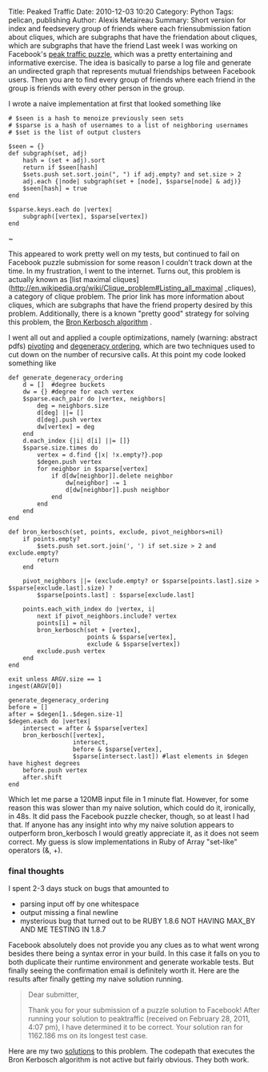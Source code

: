Title: Peaked Traffic
Date: 2010-12-03 10:20
Category: Python
Tags: pelican, publishing
Author: Alexis Metaireau
Summary: Short version for index and feedsevery group of friends where each friensubmission fation about cliques, which are subgraphs that have the friendation about cliques, which are subgraphs that have the friend
Last week I was working on Facebook's [peak traffic puzzle](http://www.facebook.com/careers/puzzles.php?puzzle_id=8),
which was a pretty entertaining and informative exercise. The idea is 
basically to parse a log file and generate an undirected graph that 
represents mutual friendships between Facebook users. Then you are to 
find every group of friends where each friend in the group is friends 
with every other person in the group. 

I wrote a naive implementation at first that looked something like

    # $seen is a hash to menoize previously seen sets
    # $sparse is a hash of usernames to a list of neighboring usernames
    # $set is the list of output clusters
    
    $seen = {}
    def subgraph(set, adj)
        hash = (set + adj).sort
        return if $seen[hash]
        $sets.push set.sort.join(", ") if adj.empty? and set.size > 2
        adj.each {|node| subgraph(set + [node], $sparse[node] & adj)}
        $seen[hash] = true
    end

    $sparse.keys.each do |vertex|
        subgraph([vertex], $sparse[vertex])
    end
    
~

This appeared to work pretty well on my tests, but continued to fail on 
Facebook puzzle submission for some reason I couldn't track down at the 
time. In my frustration, I went to the internet. Turns out, this problem 
is actually known as [list maximal 
cliques](http://en.wikipedia.org/wiki/Clique_problem#Listing_all_maximal 
_cliques), a category of clique problem. The prior link has more 
information about cliques, which are subgraphs that have the friend 
property desired by this problem. Additionally, there is a known "pretty 
good" strategy for solving this problem, the [Bron Kerbosch 
algorithm](http://en.wikipedia.org/wiki/Bron%E2%80%93Kerbosch_algorithm) 
. 

I went all out and applied a couple optimizations, namely (warning: 
abstract pdfs) 
[pivoting](ftp://ftp-sop.inria.fr/geometrica/fcazals/papers/ncliques.pdf) and
[degeneracy ordering](http://drops.dagstuhl.de/opus/volltexte/2011/2935/pdf/10441.EppsteinDavid.Paper.2935.pdf),
which are two techniques used to cut down on the number of recursive calls.
At this point my code looked something like

    def generate_degeneracy_ordering
        d = []  #degree buckets
        dw = {} #degree for each vertex
        $sparse.each_pair do |vertex, neighbors|
            deg = neighbors.size
            d[deg] ||= []
            d[deg].push vertex
            dw[vertex] = deg
        end
        d.each_index {|i| d[i] ||= []}
        $sparse.size.times do
            vertex = d.find {|x| !x.empty?}.pop
            $degen.push vertex
            for neighbor in $sparse[vertex]
                if d[dw[neighbor]].delete neighbor
                    dw[neighbor] -= 1
                    d[dw[neighbor]].push neighbor
                end
            end
        end
    end

    def bron_kerbosch(set, points, exclude, pivot_neighbors=nil)
        if points.empty?
            $sets.push set.sort.join(', ') if set.size > 2 and exclude.empty?
            return
        end

        pivot_neighbors ||= (exclude.empty? or $sparse[points.last].size > $sparse[exclude.last].size) ?
            $sparse[points.last] : $sparse[exclude.last]
            
        points.each_with_index do |vertex, i|
            next if pivot_neighbors.include? vertex
            points[i] = nil
            bron_kerbosch(set + [vertex],
                          points & $sparse[vertex],
                          exclude & $sparse[vertex])
            exclude.push vertex
        end
    end

    exit unless ARGV.size == 1
    ingest(ARGV[0])

    generate_degeneracy_ordering
    before = []
    after = $degen[1..$degen.size-1]
    $degen.each do |vertex|
        intersect = after & $sparse[vertex]
        bron_kerbosch([vertex],
                      intersect,
                      before & $sparse[vertex],
                      $sparse[intersect.last]) #last elements in $degen have highest degrees
        before.push vertex
        after.shift
    end

Which let me parse a 120MB input file in 1 minute flat. However, for 
some reason this was slower than my naive solution, which could do it, 
ironically, in 48s. It did pass the Facebook puzzle checker, though, so 
at least I had that. If anyone has any insight into why my naive 
solution appears to outperform bron_kerbosch I would greatly appreciate 
it, as it does not seem correct. My guess is slow implementations in 
Ruby of Array "set-like" operators (&, +).

### final thoughts

I spent 2-3 days stuck on bugs that amounted to 

* parsing input off by one whitespace
* output missing a final newline
* mysterious bug that turned out to be RUBY 1.8.6 NOT HAVING MAX_BY AND
ME TESTING IN 1.8.7

Facebook absolutely does not provide you any clues as to what went wrong 
besides there being a syntax error in your build. In this case it falls 
on you to both duplicate their runtime environment and generate workable 
tests. But finally seeing the confirmation email is definitely worth it. 
Here are the results after finally getting my naive solution running. 

>Dear submitter,
>
>Thank you for your submission of a puzzle solution to Facebook! After running your solution to peaktraffic (received on February 28, 2011, 4:07 pm), I have determined it to be correct. Your solution ran for 1162.186 ms on its longest test case.

Here are my two [solutions](https://github.com/vincentwoo/rubycode/blob/master/peaktraffic)
to this problem. The codepath that executes the Bron Kerbosch algorithm is not active but
fairly obvious. They both work.
